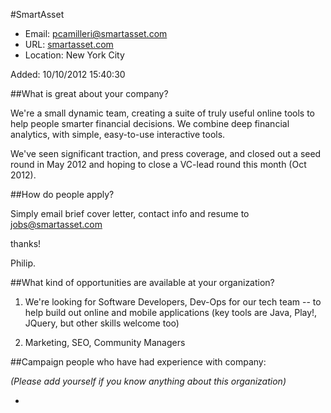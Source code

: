 
#SmartAsset

* Email: [pcamilleri@smartasset.com](mailto:pcamilleri@smartasset.com)
* URL: [smartasset.com](smartasset.com)
* Location: New York City

Added: 10/10/2012 15:40:30

##What is great about your company?

We're a small dynamic team, creating a suite of truly useful online tools to help people smarter financial decisions. We combine deep financial analytics, with simple, easy-to-use interactive tools. 



We've seen significant traction, and press coverage, and closed out a seed round in May 2012 and hoping to close a VC-lead round this month (Oct 2012). 

##How do people apply?

Simply email brief cover letter, contact info and resume to jobs@smartasset.com



thanks!

Philip.

##What kind of opportunities are available at your organization?

1) We're looking for Software Developers, Dev-Ops for our tech team -- to help build out online and mobile applications (key tools are Java, Play!, JQuery, but other skills welcome too)



2) Marketing, SEO, Community Managers 

##Campaign people who have had experience with company:

*(Please add yourself if you know anything about this organization)*

* 


    